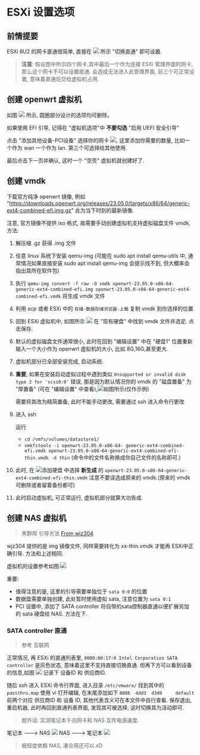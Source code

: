# ESXi 设置选项
## 前情提要
ESXi 8U2 的网卡直通很简单, 直接在 ![](./img/0.png) 所示 "切换直通" 即可设置.

> **注意**: 假设图中所示四个网卡,其中最后一个作为连接 ESXi 管理界面的网卡, 那么这个网卡不可以设置直通. 会造成无法进入此管理界面, 前三个可正常设置, 意味着直通后交给虚拟机占用.

## 创建 openwrt 虚拟机
如图 ![](./img/1.png) 所示, 圆圈部分设计的选项均可删除。

如果使用 EFI 引导, 记得在 "虚拟机选项"中 **不要勾选** "启用 UEFI 安全引导"

点击 "添加其他设备-PCI设备" 选择你的网卡 ![](./img/5.png), 这里添加你需要的数量, 比如一个作为 wan 一个作为 lan. 第三个可选择给其他使用.

最后点击下一页并确认, 这时一个 "空壳" 虚拟机就创建好了.

## 创建 vmdk 
下载官方纯净 openwrt 镜像, 例如 "https://downloads.openwrt.org/releases/23.05.0/targets/x86/64/generic-ext4-combined-efi.img.gz" 此为当下时刻的最新镜像.

注意, 官方镜像不提供 iso 格式, 故需要手动创建虚拟机支持虚拟磁盘文件 vmdk,方法:
1. 解压缩 .gz 获得 .img 文件
2. 任意 linux 系统下安装 qemu-img (可能在 sudo apt install qemu-utils 中, 通常情况如果直接安装 sudo apt install qemu-img 会提示找不到, 但大概率会指出其所在软件包)
3. 执行 `qemu-img convert -f raw -O vmdk openwrt-23.05.0-x86-64-generic-ext4-combined-efi.img openwrt-23.05.0-x86-64-generic-ext4-combined-efi.vmdk` 将生成 vmdk 文件
4. 利用 scp 或者 ESXi 中的 `存储-数据存储浏览器-上载` 复制 vmdk 到你选择的位置
5. 回到 ESXi 虚拟机中, 如图所示 ![](./img/4.png) 在 "现有硬盘" 中找到 vmdk 文件并选定. 点击保存.
6. 默认的虚拟磁盘文件通常很小, 此时在回到 "编辑设置" 中在 "硬盘1" 位置重新输入一个大小作为 openwrt 虚拟机的大小, 比如 8G,16G,甚至更大.
7. 虚拟机部分已全部安装完成, 启动系统.
8. **重要**, 如果在安装启动虚拟过程中遇到类似 `Unsupported or invalid disk type 2 for 'scsi0:0'` 错误, 那是因为默认情况你的 vmdk 的 "磁盘置备" 为 "厚置备" (可在 "编辑设置" 中查看),![如图所示](./img/3.png)(仅作示例)

    需要将其改为精简置备, 此时不能手动更改, 需要通过 ssh 进入命令行更改
9. 进入 ssh
   
   运行
   - `cd /vmfs/volumes/datastore1/`
   - `vmkfstools -i openwrt-23.05.0-x86-64-
generic-ext4-combined-efi.vmdk openwrt-23.05.0-x86-64-generic-ext4-combined-efi-thin.vmdk -d thin` (命令中的文件名称换成你自己文件的名称即可.)
10. 此时, 在 ![添加硬盘](./img/4.png) 中选择 **新生成** 的 `openwrt-23.05.0-x86-64-generic-ext4-combined-efi-thin.vmdk` 注意不要误选成原来的 vmdk.(原来的 vmdk 可删除或者留着备份都可)
11. 此时启动虚拟机, 可正常运行, 虚拟机部分就算大功告成.


## 创建 NAS 虚拟机
> 黑群晖 引导方法 [From wjz304](https://github.com/wjz304/arpl-i18n)

wjz304 提供的是 img 镜像文件, 同样需要转化为 xx-thin.vmdk 才能再 ESXi中正确引导. 方法和上述相同.

虚拟机的设置参考如图:![](./img/nas1.png)

重要:
- 值得注意的是, 这里的引导需要单独位于 `sata 0:0` 的位置
- 数据盘需要单独创建, 此处暂时使用虚拟 sata, 注意位置为 `sata 0:1`
- PCI 设置中, 添加了 SATA controller 将自带的sata控制器直通以便扩展另加的 sata 硬盘给 NAS. 方法在下.

### SATA controller 直通
> 参考 互联网

正常情况, 再 ESXi 的直通列表里, `0000:00:17:0 Intel Corporation SATA controller` 是灰色状态, 意味着这里不支持直接切换直通. 但再下方可以看到设备的信息,如图 ![](./img/nas2.png)
记录下 设备ID 和 供应商ID.

随后 ssh 进入 ESXi 命令行界面, 进入目录 `/etc/vmware/` 找到其中的 `passthru.map` 使用 vi 打开编辑, 在末尾添加如下 `8086  4dd3  d3d0     default` 前两个对应 供应商ID 和 设备 ID, 其他代表含义可在本文件中自行查看. 保存退出, 重启机器, 此时再回到直通列表界面, 发现其可被选择, 这时切换其为活动即可.

> 题外话: 实测笔记本千兆网卡和 NAS 互传电源速度.

笔记本 ---> NAS
![](./img/test1.png)
NAS ---> 笔记本 ![](./img/test2.png)

> 极轻度依赖 NAS, 凑合用还可以.xD
